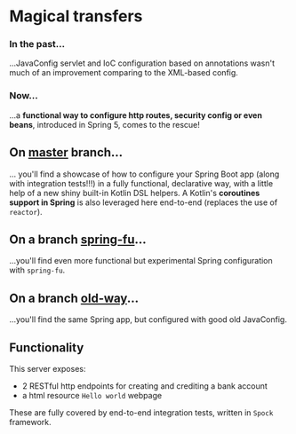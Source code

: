 # Magical transfers

### In the past...
...JavaConfig servlet and IoC configuration based on annotations wasn't much of an improvement comparing to the XML-based config.

### Now...
...a **functional way to configure http routes, security config or even beans**, introduced in Spring 5, comes to the rescue!

## On [master](https://github.com/krzykrucz/magical-transfers/blob/master/src/main/kotlin/com/krzykrucz/magicaltransfers/MagicalTransfersApplication.kt) branch...
... you'll find a showcase of how to configure your Spring Boot app (along with integration tests!!!) in a fully functional, declarative way, with a little help of a new shiny built-in Kotlin DSL helpers. A Kotlin's **coroutines support in Spring** is also leveraged here end-to-end (replaces the use of `reactor`).

## On a branch [spring-fu](https://github.com/krzykrucz/magical-transfers/blob/spring-fu/src/main/kotlin/com/krzykrucz/magicaltransfers/MagicalTransfersApplication.kt)...
...you'll find even more functional but experimental Spring configuration with `spring-fu`.

## On a branch [old-way](https://github.com/krzykrucz/magical-transfers/blob/old-way/src/main/kotlin/com/krzykrucz/magicaltransfers/MagicalTransfersApplication.kt)...
...you'll find the same Spring app, but configured with good old JavaConfig.

## Functionality
This server exposes: 
* 2 RESTful http endpoints for creating and crediting a bank account
* a html resource `Hello world` webpage

These are fully covered by end-to-end integration tests, written in `Spock` framework.
